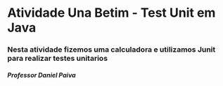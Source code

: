 # Atividade Una Betim - Test Unit em Java


### Nesta atividade fizemos uma calculadora e utilizamos Junit para realizar testes unitarios


##### Professor Daniel Paiva
